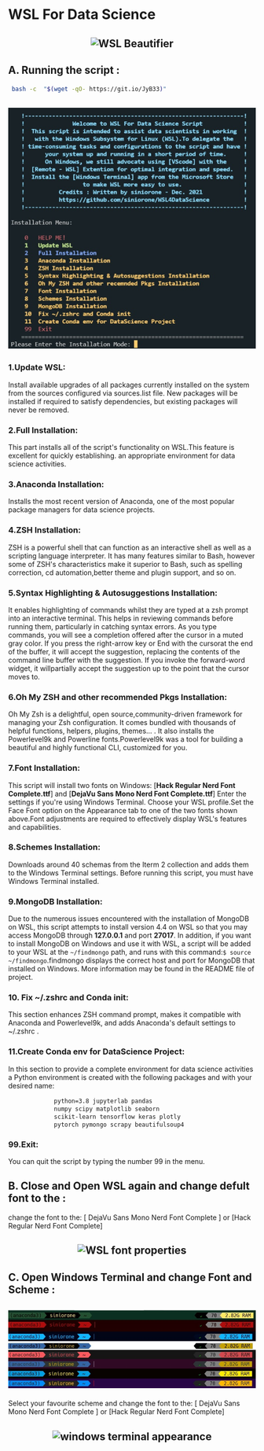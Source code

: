 # WSL For Data Science 
<h2 align="center" id="WSL-Beautifier">
	<img src="images/WSL-Beautifier.jpg" alt="WSL Beautifier">
</h2>

## A. Running the script :

```sh
 bash -c  "$(wget -qO- https://git.io/JyB33)"
```
<h2 align="center" id="font-properties">
	<img src="images/WSL4DS.jpg" alt="WSL For Data Science MENU">
</h2>

### 1.Update WSL:
Install available upgrades of all packages currently installed on the  system from the sources configured via sources.list file. New packages will be installed if required to satisfy dependencies, but existing packages will never be removed.

### 2.Full Installation:
This part installs all of the script's functionality on WSL.This feature is excellent for quickly establishing. an appropriate environment for data science activities.

### 3.Anaconda Installation:
Installs the most recent version of Anaconda, one of the most popular package managers for data science projects.

### 4.ZSH Installation:
ZSH is a powerful shell that can function as an interactive shell as well as a scripting language interpreter. It has many features similar to Bash, however some of ZSH's characteristics make it superior to Bash, such as spelling correction, cd automation,better theme and plugin support, and so on.

### 5.Syntax Highlighting & Autosuggestions Installation:
It enables highlighting of commands whilst they are typed at a zsh prompt into an interactive terminal. This helps in reviewing commands before running them, particularly in catching syntax errors. As you type commands, you will see a completion offered  after the cursor in a muted gray color. If you press the right-arrow key or End with the cursorat the end of the buffer, it will accept the suggestion,  replacing  the contents of  the command line buffer with the suggestion. If you invoke the forward-word  widget, it willpartially accept the suggestion up to the point that the cursor moves to.

### 6.Oh My ZSH and other recommended Pkgs Installation:
Oh My Zsh is a delightful, open source,community-driven framework for managing your Zsh configuration. It comes bundled with thousands of helpful functions, helpers,  plugins,  themes... . It also installs the Powerlevel9k and Powerline fonts.Powerlevel9k was a tool for building a beautiful and highly functional CLI, customized for you.

### 7.Font Installation:
This script will install two fonts on Windows: [**Hack Regular Nerd Font Complete.ttf**] and [**DejaVu Sans Mono Nerd Font Complete.ttf**] Enter the settings if you're using Windows Terminal. Choose your WSL profile.Set the Face Font option on the Appearance tab to one of the two fonts shown above.Font adjustments are required to effectively display WSL's features and capabilities.

### 8.Schemes Installation:
Downloads around 40 schemas from the Iterm 2 collection and adds them to the Windows Terminal settings. Before running this script, you must have Windows Terminal installed.

### 9.MongoDB Installation:
Due to the numerous issues encountered with  the  installation of MongoDB on WSL, this script attempts to install version 4.4 on WSL so  that  you  may  access  MongoDB  through  **127.0.0.1** and port **27017**. In addition, if you want  to  install  MongoDB on Windows and use it with WSL, a script will be added to your WSL at the `~/findmongo` path, and runs with this command:```$ source  ~/findmongo```.findmongo  displays  the  correct  host  and  port for MongoDB that installed on Windows. More information may be found in the README file of project.

### 10. Fix ~/.zshrc and Conda init:
This section enhances  ZSH command prompt, makes it compatible with Anaconda and Powerlevel9k, and adds Anaconda's default settings to ~/.zshrc  .

### 11.Create Conda env for DataScience Project:
In this section to provide a complete environment for data science activities a Python environment is created with the following packages and with your desired name:
```
             python=3.8 jupyterlab pandas
             numpy scipy matplotlib seaborn
             scikit-learn tensorflow keras plotly
             pytorch pymongo scrapy beautifulsoup4
```
### 99.Exit:
You can quit the script by typing the number 99 in the menu.
	     
## B. Close and Open WSL again and change defult font to the :

change the font to the:
[ DejaVu Sans Mono Nerd Font Complete ] or [Hack Regular Nerd Font Complete]

<h2 align="center" id="font-properties">
	<img src="images/font-properties.jpg" alt="WSL font properties">
</h2>

## C. Open Windows Terminal and change Font and Scheme :
<h2 align="center" id="WSL-Schemes">
	<img src="images/WSL-Schemes.jpg" alt="WSL Schemes">
</h2>

Select your favourite scheme and change the font to the:
[ DejaVu Sans Mono Nerd Font Complete ] or [Hack Regular Nerd Font Complete]
<h2 align="center" id="windows-terminal-appearance">
	<img src="images/windows-terminal-appearance.jpg" alt="windows terminal appearance">
</h2>



